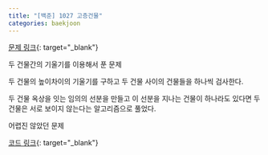 ```yaml
---
title: "[백준] 1027 고층건물"
categories: baekjoon
---
```


[문제 링크](https://www.acmicpc.net/problem/1027){: target="_blank"}

두 건물간의 기울기를 이용해서 푼 문제

두 건물의 높이차이의 기울기를 구하고 두 건물 사이의 건물들을 하나씩 검사한다.

두 건물 옥상을 잇는 임의의 선분을 만들고 이 선분을 지나는 건물이 하나라도 있다면 두 건물은 서로 보이지 않는다는 알고리즘으로 풀었다. 

어렵진 않았던 문제

[코드 링크](https://github.com/moveside/Baekjoon/blob/main/baekjoon_code/1027.cpp){: target="_blank"}
